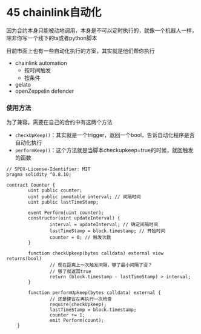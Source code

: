 # 45 chainlink自动化

因为合约本身只能被动地调用，本身是不可以定时执行的，就像一个机器人一样，除非你写一个线下的ts或者python脚本

目前市面上也有一些自动化执行的方案，其实就是他们帮你执行

- chainlink automation
  - 按时间触发
  - 按条件
- gelato
- openZeppelin defender

### 使用方法

为了兼容，需要在自己的合约中有这两个方法

- `checkUpKeep()`：其实就是一个trigger，返回一个bool，告诉自动化程序是否自动化执行
- `performKeep()`：这个方法就是当脚本checkupkeep=true的时候，就回触发的函数

```solidity
// SPDX-License-Identifier: MIT
pragma solidity ^0.8.10;

contract Counter {
		uint public counter;
		uint public immutable interval; // 间隔时间
		uint public lastTimeStamp;
		
		event Perform(uint counter);
		constructor(uint updateInterval) {
				interval = updateInterval; // 确定间隔时间
				lastTimeStamp = block.timestamp; // 开始时间
				counter = 0; // 触发次数
		}
		
		function checkUpkeep(bytes calldata) external view returns(bool) 
				// 现在距离上一次触发间隔，够了最小间隔了没？
				// 够了就返回true
				return (block.timestamp - lastTimeStamp) > interval;
		}
	
		function performUpkeep(bytes calldata) external {
				// 还是建议在再执行一次检查
				require(checkUpkeep);
				lastTimeStamp = block.timestamp;
				counter += 1;
				emit Perform(count);
  	}
  	
```

